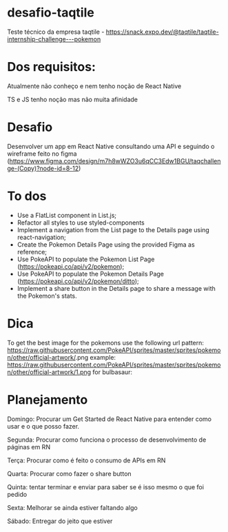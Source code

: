 # desafio-taqtile
Teste técnico da empresa taqtile - https://snack.expo.dev/@taqtile/taqtile-internship-challenge---pokemon

# Dos requisitos:
Atualmente não conheço e nem tenho noção de React Native

TS e JS tenho noção mas não muita afinidade

# Desafio
Desenvolver um app em React Native consultando uma API e seguindo o wireframe feito no figma (https://www.figma.com/design/m7h8wWZO3u6qCC3Edw1BGU/taqchallenge-(Copy)?node-id=8-12)

# To dos
- Use a FlatList component in List.js;
- Refactor all styles to use styled-components
- Implement a navigation from the List page to the Details page using react-navigation;
- Create the Pokemon Details Page using the provided Figma as reference;
- Use PokeAPI to populate the Pokemon List Page (https://pokeapi.co/api/v2/pokemon);
- Use PokeAPI to populate the Pokemon Details Page (https://pokeapi.co/api/v2/pokemon/ditto);
- Implement a share button in the Details page to share a message with the Pokemon's stats.

# Dica
To get the best image for the pokemons use the following url pattern:
https://raw.githubusercontent.com/PokeAPI/sprites/master/sprites/pokemon/other/official-artwork/<pokemon-number>.png
example: https://raw.githubusercontent.com/PokeAPI/sprites/master/sprites/pokemon/other/official-artwork/1.png for bulbasaur:

# Planejamento
Domingo:
Procurar um Get Started de React Native para entender como usar e o que posso fazer.

Segunda:
Procurar como funciona o processo de desenvolvimento de páginas em RN

Terça:
Procurar como é feito o consumo de APIs em RN

Quarta:
Procurar como fazer o share button

Quinta:
tentar terminar e enviar para saber se é isso mesmo o que foi pedido

Sexta:
Melhorar se ainda estiver faltando algo

Sábado:
Entregar do jeito que estiver
